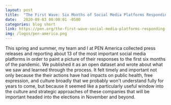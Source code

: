 ```yaml
---
layout: post
title:  "The First Wave: Six Months of Social Media Platforms Responding to COVID-19"
date:   2020-09-03 00:00:01 -0500
categories: blog short
link: https://pen.org/the-first-wave-social-media-platforms-responding-to-covid-19/
img: /logos/pen-america.png
---
```

This spring and summer, my team and I at PEN America collected press releases and reporting about 13 of the most important social media platforms in order to paint a picture of their responses to the first six months of the pandemic. We published it as an open dataset and wrote about what we saw and learned through the process. It felt timely and important not only because the their actions have had impacts on public health, free expression, and culture broadly  that we probably won't understand fully for years to come, but because it seemed like a particularly useful window into the culture and strategic approaches of these companies that will be important headed into the elections in November and beyond.

